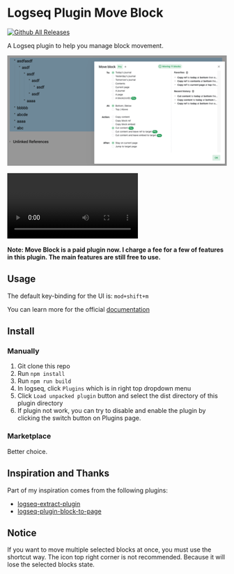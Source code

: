 # Logseq Plugin Move Block

[![Github All Releases](https://img.shields.io/github/downloads/vipzhicheng/logseq-plugin-move-block/total.svg)](https://github.com/vipzhicheng/logseq-plugin-move-block/releases)

A Logseq plugin to help you manage block movement.

![screenshot](./screenshot.png)

![](./assets/moveblock.mp4)

**Note: Move Block is a paid plugin now. I charge a fee for a few of features in this plugin. The main features are still free to use.**

## Usage

The default key-binding for the UI is: `mod+shift+m`

You can learn more for the official [documentation](https://www.vipzhicheng.com/logseq-plugin-move-block/)

## Install

### Manually

1. Git clone this repo
2. Run `npm install`
3. Run `npm run build`
4. In logseq, click `Plugins` which is in right top dropdown menu
5. Click `Load unpacked plugin` button and select the dist directory of this plugin directory
6. If plugin not work, you can try to disable and enable the plugin by clicking the switch button on Plugins page.

### Marketplace

Better choice.

## Inspiration and Thanks

Part of my inspiration comes from the following plugins:

- [logseq-extract-plugin](https://github.com/sidharth-panwar/logseq-extract-plugin)
- [logseq-plugin-block-to-page](https://github.com/hyrijk/logseq-plugin-block-to-page)

## Notice

If you want to move multiple selected blocks at once, you must use the shortcut way. The icon top right corner is not recommended. Because it will lose the selected blocks state.
